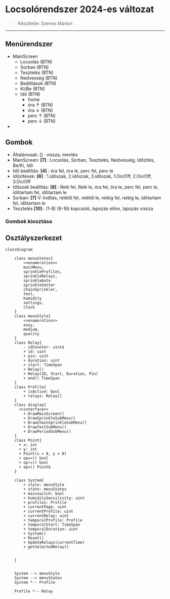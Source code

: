 # Locsolórendszer 2024-es változat

> Készítette: Szenes Márton

---

## Menürendszer

- MainScreen
  - Locsolás (BTN)
  - Sorban (BTN)
  - Tesztelés (BTN)
  - Nedvesség (BTN)
  - Beállítások (BTN)
  - Ki/Be (BTN)
  - Idő (BTN)
    - home
    - óra ↑ (BTN)
    - óra ↓ (BTN)
    - perc ↑ (BTN)
    - perc ↓ (BTN)
-

## Gombok

- Általánosak: [] : vissza, mentés
- MainScreen: **[7]** : Locsolás, Sorban, Tesztelés, Nedvesség, Időzítés, Be/Ki, Idő
- Idő beállítás: **[4]** : óra fel, óra le, perc fel, perc le
- Időzítések: **[6]** : 1.időszak, 2.időszak, 3.időszak, 1.On/Off, 2.On/Off, 3.On/Off
- Időszak beállítás: **[8]** : Relé fel, Relé le, óra fel, óra le, perc fel, perc le, időtartam fel, időtartam le
- Sorban: **[7]** V: Indítás, relétől fel, relétől le, reléig fel, reléig le, időtartam fel, időtartam le
- Tesztelés **[10]** : (1-8) (9-16) kapcsoló, lapozás előre, lapozás vissza

### Gombok kiosztása

## Osztályszerkezet

```mermaid
classDiagram

    class menuStates{
        <<enumeration>>
        mainMenu, 
        sprinkleProfiles, 
        sprinkleRelays, 
        sprinkleAuto
        sprinkleSetter
        chainSprinkler,
        test,
        humidity
        settings,
        clock
    }
    class menuStyle{
        <<enumeration>>
        easy,
        medium,
        quality
    }
    class Relay{
        - idCounter: uint$
        + id: uint
        + pin: uint
        + duration: uint 
        + start: TimeSpan
        + Relay()
        + Relay(ID, Start, Duration, Pin)
        + end() TimeSpan
    }
    class Profile{
        + isActive: bool
        + relays: Relay[]
    }
    class display{
      <<interface>>
        + DrawMainScreen()
        + DrawSprinkleSubMenu()
        + DrawChainSprinkleSubMenu()
        + DrawTestSubMenu()
        + DrawPeriodSubMenu()
    }
    class Point{
      + x: int
      + y: int
      + Point(x = 0, y = 0)
      + op==() bool
      + op!=() bool
      + op=() Point&
    }
    
    class System{
        + style: menuStyle
        + state: menuStates
        + mainswitch: bool
        + humiditySensitivity: uint
        + profiles: Profile
        + currentPage: uint
        + currentProfile: uint
        + currentRelay: uint
        + temporalProfile: Profile
        + temporalStart: TimeSpan
        + temporalDuration: uint
        + System()
        + Reset()
        + UpdateRelays(currentTime)
        + getSelectedRelay()
        
        
    }
    
    
    System --> menuStyle
    System --> menuStates
    System *-- Profile
    
    Profile *-- Relay

```



